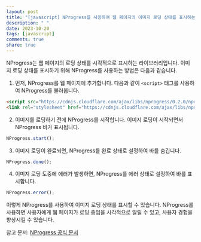 ```yaml
---
layout: post
title: "[javascript] NProgress를 사용하여 웹 페이지의 이미지 로딩 상태를 표시하는 방법은?"
description: " "
date: 2023-10-20
tags: [javascript]
comments: true
share: true
---
```

NProgress는 웹 페이지의 로딩 상태를 시각적으로 표시하는 라이브러리입니다. 이미지 로딩 상태를 표시하기 위해 NProgress를 사용하는 방법은 다음과 같습니다.

1. 먼저, NProgress를 웹 페이지에 추가합니다. 다음과 같이 `<script>` 태그를 사용하여 NProgress를 불러옵니다.

```html
<script src="https://cdnjs.cloudflare.com/ajax/libs/nprogress/0.2.0/nprogress.min.js"></script>
<link rel="stylesheet" href="https://cdnjs.cloudflare.com/ajax/libs/nprogress/0.2.0/nprogress.min.css" />
```

2. 이미지를 로딩하기 전에 NProgress를 시작합니다. 이미지 로딩이 시작되면서 NProgress 바가 표시됩니다.

```javascript
NProgress.start();
```

3. 이미지 로딩이 완료되면, NProgress를 완료 상태로 설정하여 바를 숨깁니다.

```javascript
NProgress.done();
```

4. 이미지 로딩 도중에 에러가 발생하면, NProgress를 에러 상태로 설정하여 바를 표시합니다.

```javascript
NProgress.error();
```

이렇게 NProgress를 사용하여 이미지 로딩 상태를 표시할 수 있습니다. NProgress를 사용하면 사용자에게 웹 페이지가 로딩 중임을 시각적으로 알릴 수 있고, 사용자 경험을 향상시킬 수 있습니다.

참고 문서: [NProgress 공식 문서](https://ricostacruz.com/nprogress/)
```